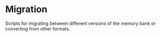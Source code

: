 # Migration

Scripts for migrating between different versions of the memory bank or converting from other formats.


